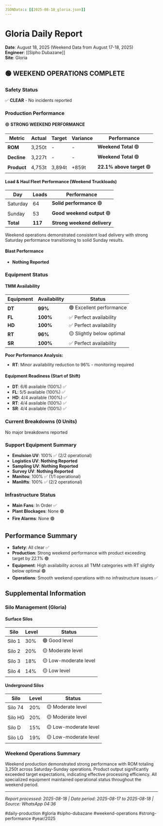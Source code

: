 ```yaml
---
JSONData:: [[2025-08-18_gloria.json]]
---
```


# Gloria Daily Report
**Date**: August 18, 2025 (Weekend Data from August 17-18, 2025)  
**Engineer**: [[Sipho Dubazane]]  
**Site**: Gloria  

## 🟢 WEEKEND OPERATIONS COMPLETE

### Safety Status
✅ **CLEAR** - No incidents reported

### Production Performance
🟢 **STRONG WEEKEND PERFORMANCE**

| Metric | Actual | Target | Variance | Performance |
|--------|--------|--------|----------|-------------|
| **ROM** | 3,250t | - | - | **Weekend Total** 🟢 |
| **Decline** | 3,227t | - | - | **Weekend Total** 🟢 |
| **Product** | 4,753t | 3,894t | +859t | **22.1% above target** 🟢 |

#### Load & Haul Fleet Performance (Weekend Truckloads)
| Day | Loads | Performance |
|-----|-------|-------------|
| Saturday | 64 | **Solid performance** 🟢 |
| Sunday | 53 | **Good weekend output** 🟢 |
| **Total** | **117** | **Strong weekend delivery** |

Weekend operations demonstrated consistent load delivery with strong Saturday performance transitioning to solid Sunday results.

#### Blast Performance
- **Nothing Reported**

### Equipment Status

#### TMM Availability
| Equipment | Availability | Status |
|-----------|-------------|---------|
| **DT** | **99%** | 🟢 Excellent performance |
| **FL** | **100%** | ✅ Perfect availability |
| **HD** | **100%** | ✅ Perfect availability |
| **RT** | **96%** | 🟡 Slightly below optimal |
| **SR** | **100%** | ✅ Perfect availability |

**Poor Performance Analysis:**
- **RT**: Minor availability reduction to 96% - monitoring required

#### Equipment Readiness (Start of Shift)
- **DT**: 6/6 available (100%) ✅
- **FL**: 5/5 available (100%) ✅
- **HD**: 4/4 available (100%) ✅
- **RT**: 4/4 available (100%) ✅
- **SR**: 4/4 available (100%) ✅

### Current Breakdowns (0 Units)
No major breakdowns reported

### Support Equipment Summary
- **Emulsion UV**: 100% ✅ (2/2 operational)
- **Logistics UV**: **Nothing Reported**
- **Sampling UV**: **Nothing Reported**
- **Survey UV**: **Nothing Reported**
- **Manitou**: 100% ✅ (1/1 operational)
- **Manlifts**: 100% ✅ (2/2 operational)

### Infrastructure Status
- **Main Fans**: In Order ✅
- **Plant Blockages**: None 🟢
- **Fire Alarms**: None 🟢

## Performance Summary
- **Safety**: All clear ✅
- **Production**: Strong weekend performance with product exceeding target by 22.1% 🟢
- **Equipment**: High availability across all TMM categories with RT slightly below optimal 🟢
- **Operations**: Smooth weekend operations with no infrastructure issues ✅

## Supplemental Information

### Silo Management (Gloria)
#### Surface Silos
| Silo | Level | Status |
|------|-------|--------|
| Silo 1 | 30% | 🟢 Good level |
| Silo 2 | 20% | 🟡 Moderate level |
| Silo 3 | 18% | 🟡 Low-moderate level |
| Silo 4 | 14% | 🟡 Low level |

#### Underground Silos
| Silo | Level | Status |
|------|-------|--------|
| Silo 74 | 20% | 🟡 Moderate level |
| Silo HG | 20% | 🟡 Moderate level |
| Silo D | 15% | 🟡 Low-moderate level |
| Silo LG | 19% | 🟡 Low-moderate level |

### Weekend Operations Summary
Weekend production demonstrated strong performance with ROM totaling 3,250t across Saturday-Sunday operations. Product output significantly exceeded target expectations, indicating effective processing efficiency. All specialized equipment maintained operational status throughout the weekend period.

---
*Report processed: 2025-08-18 | Data period: 2025-08-17 to 2025-08-18 | Source: WhatsApp 04:36*

#daily-production #gloria #sipho-dubazane #weekend-operations #strong-performance #year/2025